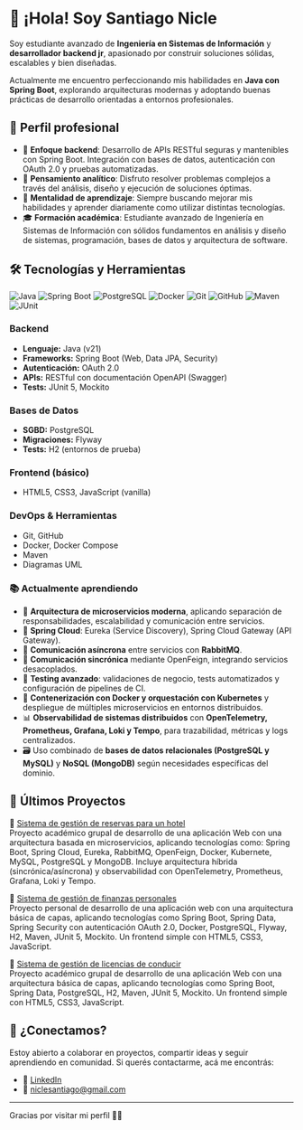 # 👋 ¡Hola! Soy Santiago Nicle

Soy estudiante avanzado de **Ingeniería en Sistemas de Información** y **desarrollador  backend jr**, apasionado por construir soluciones sólidas, escalables y bien diseñadas.

Actualmente me encuentro perfeccionando mis habilidades en **Java con Spring Boot**, explorando arquitecturas modernas y adoptando buenas prácticas de desarrollo orientadas a entornos profesionales.


## 💼 Perfil profesional

- 🎯 **Enfoque backend**: Desarrollo de APIs RESTful seguras y mantenibles con Spring Boot. Integración con bases de datos, autenticación con OAuth 2.0 y pruebas automatizadas.
- 🧠 **Pensamiento analítico**: Disfruto resolver problemas complejos a través del análisis, diseño y ejecución de soluciones óptimas.
- 🚀 **Mentalidad de aprendizaje**: Siempre buscando mejorar mis habilidades y aprender diariamente como utilizar distintas tecnologías.
- 🎓 **Formación académica**: Estudiante avanzado de Ingeniería en Sistemas de Información con sólidos fundamentos en análisis y diseño de sistemas, programación, bases de datos y arquitectura de software.


## 🛠 Tecnologías y Herramientas

![Java](https://img.shields.io/badge/Java-007396?style=for-the-badge&logo=java&logoColor=white)
![Spring Boot](https://img.shields.io/badge/Spring_Boot-6DB33F?style=for-the-badge&logo=spring-boot&logoColor=white)
![PostgreSQL](https://img.shields.io/badge/PostgreSQL-4169E1?style=for-the-badge&logo=postgresql&logoColor=white)
![Docker](https://img.shields.io/badge/Docker-2496ED?style=for-the-badge&logo=docker&logoColor=white)
![Git](https://img.shields.io/badge/Git-F05032?style=for-the-badge&logo=git&logoColor=white)
![GitHub](https://img.shields.io/badge/GitHub-100000?style=for-the-badge&logo=github&logoColor=white)
![Maven](https://img.shields.io/badge/Maven-C71A36?style=for-the-badge&logo=apachemaven&logoColor=white)
![JUnit](https://img.shields.io/badge/JUnit-25A162?style=for-the-badge&logo=junit5&logoColor=white)

### Backend
- **Lenguaje:** Java (v21)
- **Frameworks:** Spring Boot (Web, Data JPA, Security)
- **Autenticación:** OAuth 2.0
- **APIs:** RESTful con documentación OpenAPI (Swagger)
- **Tests:** JUnit 5, Mockito

### Bases de Datos
- **SGBD:** PostgreSQL
- **Migraciones:** Flyway
- **Tests:** H2 (entornos de prueba)

### Frontend (básico)
- HTML5, CSS3, JavaScript (vanilla)

### DevOps & Herramientas
- Git, GitHub
- Docker, Docker Compose
- Maven
- Diagramas UML


### 📚 Actualmente aprendiendo

* 🧩 **Arquitectura de microservicios moderna**, aplicando separación de responsabilidades, escalabilidad y comunicación entre servicios.
* 🧬 **Spring Cloud**: Eureka (Service Discovery), Spring Cloud Gateway (API Gateway).
* 🐇 **Comunicación asíncrona** entre servicios con **RabbitMQ**.
* 🔄 **Comunicación sincrónica** mediante OpenFeign, integrando servicios desacoplados.
* 🧪 **Testing avanzado**: validaciones de negocio, tests automatizados y configuración de pipelines de CI.
* 🐳 **Contenerización con Docker y orquestación con Kubernetes** y despliegue de múltiples microservicios en entornos distribuidos.
* 📊 **Observabilidad de sistemas distribuidos** con **OpenTelemetry, Prometheus, Grafana, Loki y Tempo**, para trazabilidad, métricas y logs centralizados.
* 🗃️ Uso combinado de **bases de datos relacionales (PostgreSQL y MySQL)** y **NoSQL (MongoDB)** según necesidades específicas del dominio.


## 🚀 Últimos Proyectos

🔹 [Sistema de gestión de reservas para un hotel](https://github.com/Seba02-sr/gestion-de-reservas)  
Proyecto académico grupal de desarrollo de una aplicación Web con una arquitectura basada en microservicios, aplicando tecnologías como: Spring Boot, Spring Cloud, Eureka, RabbitMQ, OpenFeign, Docker, Kubernete, MySQL, PostgreSQL y MongoDB. Incluye arquitectura híbrida (sincrónica/asíncrona) y observabilidad con OpenTelemetry, Prometheus, Grafana, Loki y Tempo.

🔹 [Sistema de gestión de finanzas personales](https://github.com/niclesanti/ProyectoCampo)  
Proyecto personal de desarrollo de una aplicación web con una arquitectura básica de capas, aplicando tecnologías como Spring Boot, Spring Data, Spring Security con autenticación OAuth 2.0, Docker, PostgreSQL, Flyway, H2, Maven, JUnit 5, Mockito. Un frontend simple con HTML5, CSS3, JavaScript.

🔹 [Sistema de gestión de licencias de conducir](https://github.com/niclesanti/TP-Metodos-Agiles/tree/develop)  
Proyecto académico grupal de desarrollo de una aplicación Web con una arquitectura básica de capas, aplicando tecnologías como Spring Boot, Spring Data, PostgreSQL, H2, Maven, JUnit 5, Mockito. Un frontend simple con HTML5, CSS3, JavaScript.


## 🤝 ¿Conectamos?

Estoy abierto a colaborar en proyectos, compartir ideas y seguir aprendiendo en comunidad. Si querés contactarme, acá me encontrás:

- 🔗 [LinkedIn](https://www.linkedin.com/in/santiago-nicle/)
- 📧 niclesantiago@gmail.com

---

Gracias por visitar mi perfil 👨‍💻
